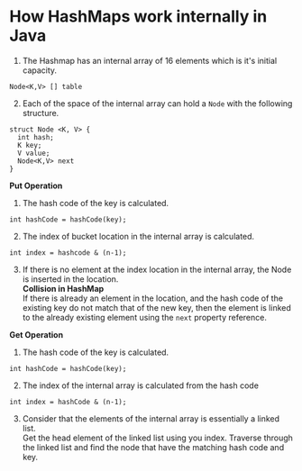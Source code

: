 # How HashMaps work internally in Java
[](https://www.youtube.com/watch?v=_yztwXlfNdw)
1. The Hashmap has an internal array of 16 elements which is it's initial capacity.

```
Node<K,V> [] table
```
2. Each of the space of the internal array can hold a `Node` with the following structure.

```
struct Node <K, V> {
  int hash;
  K key;
  V value;
  Node<K,V> next
}

```

__Put Operation__  
1. The hash code of the key is calculated.
```
int hashCode = hashCode(key);
```

2. The index of bucket location in the internal array is calculated.
```
int index = hashcode & (n-1);
```  

3. If there is no element at the index location in the internal array, the Node is inserted in the location.  
__Collision in HashMap__  
If there is already an element in the location, and the hash code of the existing key do not match that of the new key, then the element is linked to the already existing element using the `next` property reference.   

__Get Operation__  
1.  The hash code of the key is calculated.
```
int hashCode = hashCode(key);
```

2. The index of the internal array is calculated from the hash code
```
int index = hashCode & (n-1);
```
3. Consider that the elements of the internal array is essentially a linked list.   
Get the head element of the linked list using you index.
Traverse through the linked list and find the node that have the matching hash code and key.   
